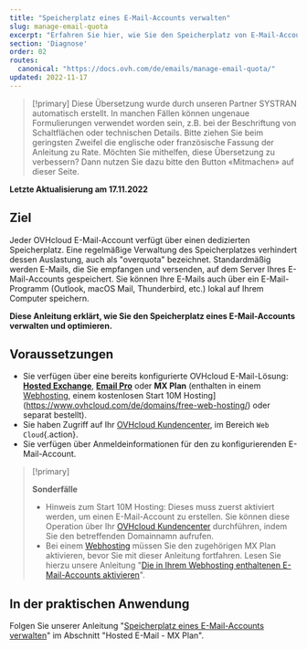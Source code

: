 ```yaml
---
title: "Speicherplatz eines E-Mail-Accounts verwalten"
slug: manage-email-quota
excerpt: "Erfahren Sie hier, wie Sie den Speicherplatz von E-Mail-Accounts verwalten und optimieren"
section: 'Diagnose'
order: 02
routes:
  canonical: "https://docs.ovh.com/de/emails/manage-email-quota/"
updated: 2022-11-17
---
```


> [!primary]
> Diese Übersetzung wurde durch unseren Partner SYSTRAN automatisch erstellt. In manchen Fällen können ungenaue Formulierungen verwendet worden sein, z.B. bei der Beschriftung von Schaltflächen oder technischen Details. Bitte ziehen Sie beim geringsten Zweifel die englische oder französische Fassung der Anleitung zu Rate. Möchten Sie mithelfen, diese Übersetzung zu verbessern? Dann nutzen Sie dazu bitte den Button «Mitmachen» auf dieser Seite.
>

**Letzte Aktualisierung am 17.11.2022**

## Ziel

Jeder OVHcloud E-Mail-Account verfügt über einen dedizierten Speicherplatz. Eine regelmäßige Verwaltung des Speicherplatzes verhindert dessen Auslastung, auch als "overquota" bezeichnet. Standardmäßig werden E-Mails, die Sie empfangen und versenden, auf dem Server Ihres E-Mail-Accounts gespeichert. Sie können Ihre E-Mails auch über ein E-Mail-Programm (Outlook, macOS Mail, Thunderbird, etc.) lokal auf Ihrem Computer speichern.

**Diese Anleitung erklärt, wie Sie den Speicherplatz eines E-Mail-Accounts verwalten und optimieren.**

## Voraussetzungen

- Sie verfügen über eine bereits konfigurierte OVHcloud E-Mail-Lösung: [**Hosted Exchange**](https://www.ovhcloud.com/de/emails/hosted-exchange/), [**Email Pro**](https://www.ovhcloud.com/de/emails/email-pro/) oder **MX Plan** (enthalten in einem [Webhosting](https://www.ovhcloud.com/de/web-hosting/), einem kostenlosen Start 10M Hosting](https://www.ovhcloud.com/de/domains/free-web-hosting/) oder separat bestellt).
- Sie haben Zugriff auf Ihr [OVHcloud Kundencenter](https://www.ovh.com/auth/?action=gotomanager&from=https://www.ovh.de/&ovhSubsidiary=de), im Bereich `Web Cloud`{.action}.
- Sie verfügen über Anmeldeinformationen für den zu konfigurierenden E-Mail-Account.

> [!primary]
>
> **Sonderfälle**
>
> - Hinweis zum Start 10M Hosting: Dieses muss zuerst aktiviert werden, um einen E-Mail-Account zu erstellen. Sie können diese Operation über Ihr [OVHcloud Kundencenter](https://www.ovh.com/auth/?action=gotomanager&from=https://www.ovh.de/&ovhSubsidiary=de) durchführen, indem Sie den betreffenden Domainnamn aufrufen.
> - Bei einem [Webhosting](https://www.ovhcloud.com/de/web-hosting/) müssen Sie den zugehörigen MX Plan aktivieren, bevor Sie mit dieser Anleitung fortfahren. Lesen Sie hierzu unsere Anleitung "[Die in Ihrem Webhosting enthaltenen E-Mail-Accounts aktivieren](https://docs.ovh.com/de/hosting/webhosting-email-aktivieren/)".

## In der praktischen Anwendung <a name="instructions"></a>

Folgen Sie unserer Anleitung "[Speicherplatz eines E-Mail-Accounts verwalten](https://docs.ovh.com/de/emails/manage-email-quota/)" im Abschnitt "Hosted E-Mail - MX Plan".